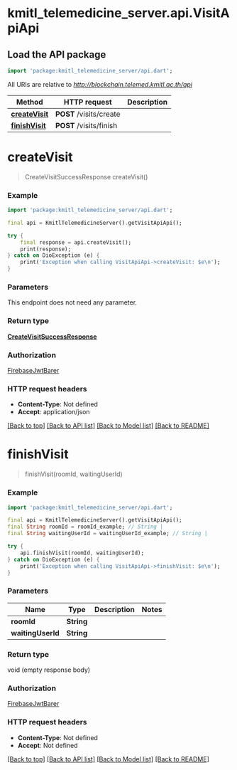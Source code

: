 # kmitl_telemedicine_server.api.VisitApiApi

## Load the API package
```dart
import 'package:kmitl_telemedicine_server/api.dart';
```

All URIs are relative to *http://blockchain.telemed.kmitl.ac.th/api*

Method | HTTP request | Description
------------- | ------------- | -------------
[**createVisit**](VisitApiApi.md#createvisit) | **POST** /visits/create | 
[**finishVisit**](VisitApiApi.md#finishvisit) | **POST** /visits/finish | 


# **createVisit**
> CreateVisitSuccessResponse createVisit()



### Example
```dart
import 'package:kmitl_telemedicine_server/api.dart';

final api = KmitlTelemedicineServer().getVisitApiApi();

try {
    final response = api.createVisit();
    print(response);
} catch on DioException (e) {
    print('Exception when calling VisitApiApi->createVisit: $e\n');
}
```

### Parameters
This endpoint does not need any parameter.

### Return type

[**CreateVisitSuccessResponse**](CreateVisitSuccessResponse.md)

### Authorization

[FirebaseJwtBarer](../README.md#FirebaseJwtBarer)

### HTTP request headers

 - **Content-Type**: Not defined
 - **Accept**: application/json

[[Back to top]](#) [[Back to API list]](../README.md#documentation-for-api-endpoints) [[Back to Model list]](../README.md#documentation-for-models) [[Back to README]](../README.md)

# **finishVisit**
> finishVisit(roomId, waitingUserId)



### Example
```dart
import 'package:kmitl_telemedicine_server/api.dart';

final api = KmitlTelemedicineServer().getVisitApiApi();
final String roomId = roomId_example; // String | 
final String waitingUserId = waitingUserId_example; // String | 

try {
    api.finishVisit(roomId, waitingUserId);
} catch on DioException (e) {
    print('Exception when calling VisitApiApi->finishVisit: $e\n');
}
```

### Parameters

Name | Type | Description  | Notes
------------- | ------------- | ------------- | -------------
 **roomId** | **String**|  | 
 **waitingUserId** | **String**|  | 

### Return type

void (empty response body)

### Authorization

[FirebaseJwtBarer](../README.md#FirebaseJwtBarer)

### HTTP request headers

 - **Content-Type**: Not defined
 - **Accept**: Not defined

[[Back to top]](#) [[Back to API list]](../README.md#documentation-for-api-endpoints) [[Back to Model list]](../README.md#documentation-for-models) [[Back to README]](../README.md)

